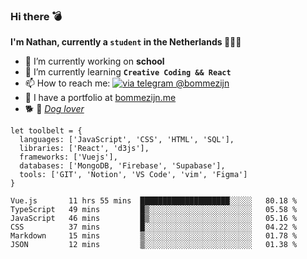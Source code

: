 ### Hi there 💣

**I'm Nathan, currently a `student` in the Netherlands 👨🏻‍🎓**
- 🔭 I’m currently working on **school**
- 🌱 I’m currently learning **`Creative Coding && React`**
- 📫 How to reach me: [![via telegram @bommezijn](https://shields.io/badge/@bommezijn-blue?logo=telegram&style=flat&color=21202F&labelColor=21202F)](https://t.me/bommezijn)
- 💼 I have a portfolio at [bommezijn.me](https://www.bommezijn.me/)
- 🐕 📸  *[Dog lover](https://cln.sh/mvm25T)*
```JS
let toolbelt = {
  languages: ['JavaScript', 'CSS', 'HTML', 'SQL'],
  libraries: ['React', 'd3js'],
  frameworks: ['Vuejs'],
  databases: ['MongoDB, 'Firebase', 'Supabase'],
  tools: ['GIT', 'Notion', 'VS Code', 'vim', 'Figma']
} 

```

<!--START_SECTION:waka-->

```text
Vue.js       11 hrs 55 mins  ████████████████████░░░░░   80.18 %
TypeScript   49 mins         █▒░░░░░░░░░░░░░░░░░░░░░░░   05.58 %
JavaScript   46 mins         █▒░░░░░░░░░░░░░░░░░░░░░░░   05.16 %
CSS          37 mins         █░░░░░░░░░░░░░░░░░░░░░░░░   04.22 %
Markdown     15 mins         ▒░░░░░░░░░░░░░░░░░░░░░░░░   01.78 %
JSON         12 mins         ▒░░░░░░░░░░░░░░░░░░░░░░░░   01.38 %
```

<!--END_SECTION:waka-->



<!--
**bommezijn/bommezijn** is a ✨ _special_ ✨ repository because its `README.md` (this file) appears on your GitHub profile.

Here are some ideas to get you started:

- c I’m currently working on ...
- 🌱 I’m currently learning ...
- 👯 I’m looking to collaborate on ...
- 🤔 I’m looking for help with ...
- 💬 Ask me about ...
- 📫 How to reach me: ...
- 😄 Pronouns: ...
- ⚡ Fun fact: ...
-->
